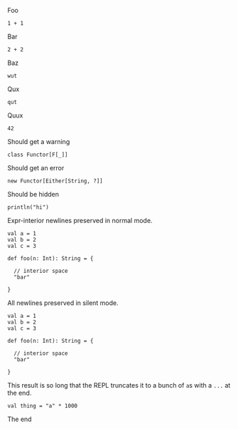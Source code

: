 Foo

```tut
1 + 1
```

Bar

```tut:silent
2 + 2
```

Baz

```tut:nofail
wut
```

Qux

```tut:silent:nofail
qut
```

Quux

```tut:plain
42
```

Should get a warning

```tut
class Functor[F[_]]
```

Should get an error

```tut:nofail
new Functor[Either[String, ?]]
```

Should be hidden

```tut:invisible
println("hi")
```

Expr-interior newlines preserved in normal mode.

```tut
val a = 1
val b = 2
val c = 3

def foo(n: Int): String = {
  
  // interior space
  "bar"

}
```

All newlines preserved in silent mode.

```tut:silent
val a = 1
val b = 2
val c = 3

def foo(n: Int): String = {
  
  // interior space
  "bar"

}
```

This result is so long that the REPL truncates it to a bunch of `a`s with a `...` at the end.

```tut
val thing = "a" * 1000
```

The end

